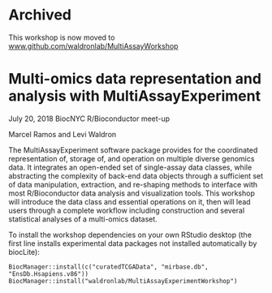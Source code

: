 # Archived

This workshop is now moved to www.github.com/waldronlab/MultiAssayWorkshop

# Multi-omics data representation and analysis with MultiAssayExperiment

July 20, 2018
BiocNYC R/Bioconductor meet-up

Marcel Ramos and Levi Waldron

The MultiAssayExperiment software package provides for the coordinated representation of, storage of, and operation on multiple diverse genomics data. It integrates an open-ended set of single-assay data classes, while abstracting the complexity of back-end data objects through a sufficient set of data manipulation, extraction, and re-shaping methods to interface with most R/Bioconductor data analysis and visualization tools. This workshop will introduce the data class and essential operations on it, then will lead users through a complete workflow including construction and several statistical analyses of a multi-omics dataset.

To install the workshop dependencies on your own RStudio desktop (the first line installs experimental data packages not installed automatically by biocLite):

```
BiocManager::install(c("curatedTCGAData", "mirbase.db", "EnsDb.Hsapiens.v86"))
BiocManager::install("waldronlab/MultiAssayExperimentWorkshop")
```
